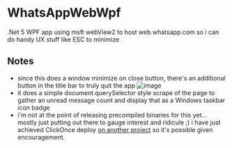 # WhatsAppWebWpf
.Net 5 WPF app using msft webView2 to host web.whatsapp.com so i can do handy UX stuff like ESC to minimize

## Notes
- since this does a window minimize on close button, there's an additional button in the title bar to truly quit the app
  ![image](https://user-images.githubusercontent.com/6301228/137362283-e9df8bf1-38df-40f5-8f42-efcdce31a9fa.png)
- it does a simple document.querySelector style scrape of the page to gather an unread message count and display that as a Windows taskbar icon badge
- i'm not at the point of releasing precompiled binaries for this yet... mostly just putting out there to gauge interest and ridicule ;)  i have just achieved ClickOnce deploy [on another project](https://github.com/Beej126/VipLeagueWpf) so it's possible given encouragement.
